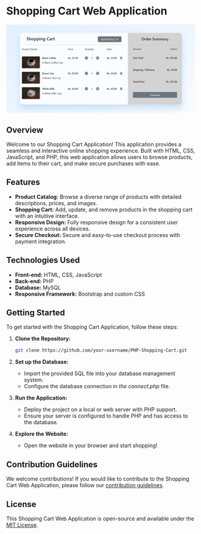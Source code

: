 # Shopping Cart Web Application

![Website Screenshot](images/cart.png)

## Overview

Welcome to our Shopping Cart Application! This application provides a seamless and interactive online shopping experience. Built with HTML, CSS, JavaScript, and PHP, this web application allows users to browse products, add items to their cart, and make secure purchases with ease.

## Features

- **Product Catalog:** Browse a diverse range of products with detailed descriptions, prices, and images.
- **Shopping Cart:** Add, update, and remove products in the shopping cart with an intuitive interface.
- **Responsive Design:** Fully responsive design for a consistent user experience across all devices.
- **Secure Checkout:** Secure and easy-to-use checkout process with payment integration.

<!-- - **Search Functionality:** Quickly find products using the search bar with real-time filtering. 
- **User Registration and Login:** Secure user registration and login system to personalize the shopping experience.
- **Order Management:** View order history and track current orders.-->

## Technologies Used

- **Front-end:** HTML, CSS, JavaScript
- **Back-end:** PHP
- **Database:** MySQL 
- **Responsive Framework:** Bootstrap and custom CSS

## Getting Started

To get started with the Shopping Cart Application, follow these steps:

1. **Clone the Repository:**
   ```bash
   git clone https://github.com/your-username/PHP-Shopping-Cart.git
   ```

2. **Set up the Database:**
   - Import the provided SQL file into your database management system.
   - Configure the database connection in *the connect.php* file.

3. **Run the Application:**
   - Deploy the project on a local or web server with PHP support.
   - Ensure your server is configured to handle PHP and has access to the database.

4. **Explore the Website:**
   - Open the website in your browser and start shopping!

## Contribution Guidelines

We welcome contributions! If you would like to contribute to the Shopping Cart Web Application, please follow our [contribution guidelines](link_to_contributing_guidelines).

## License

This Shopping Cart Web Application is open-source and available under the [MIT License](link_to_license).
